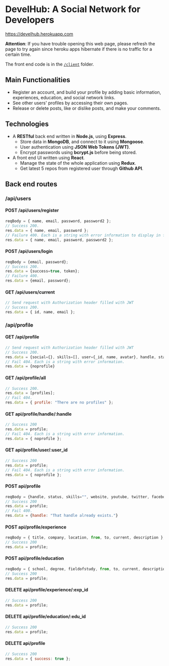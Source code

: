 # DevelHub: A Social Network for Developers

https://develhub.herokuapp.com

**Attention**: If you have trouble opening this web page, please refresh the page to try again since heroku apps hibernate if there is no traffic for a certain time.

The front end code is in the [`/client`](https://github.com/Yuchen-Wang-SH/DevelHub/tree/master/client) folder.

## Main Functionalities

- Register an account, and build your profile by adding basic information, experiences, education, and social network links.
- See other users' profiles by accessing their own pages.
- Release or delete posts, like or dislike posts, and make your comments.

## Technologies

- A **RESTful** back end written in **Node.js**, using **Express**.
  - Store data in **MongoDB**, and connect to it using **Mongoose**.
  - User authentication using **JSON Web Tokens (JWT)**.
  - Encrypt passwords using **bcrypt.js** before being stored.
- A front end UI written using **React**.
  - Manage the state of the whole application using **Redux**.
  - Get latest 5 repos from registered user through **Github API**.

## Back end routes

### /api/users

#### POST /api/users/register

```javascript
reqBody = { name, email, password, password2 };
// Success 200.
res.data = { name, email, password };
// Failure 400. Each is a string with error information to display in front end.
res.data = { name, email, password, password2 };
```

#### POST /api/users/login

```javascript
reqBody = {email, password};
// Success 200.
res.data = {success=true, token};
// Failure 400.
res.data = {email, password};
```

#### GET /api/users/current

```javascript
// Send request with Authorization header filled with JWT
// Success 200.
res.data = { id, name, email };
```

### /api/profile

#### GET /api/profile

```javascript
// Send request with Authorization header filled with JWT
// Success 200.
res.data = {social={}, skills=[], user={_id, name, avatar}, handle, status, experience=[{current, _id, title, company, location, from, to, description} ], education=[{current, _id, school, degree, fieldofstudy, from, to, description}], date};
// Fail 404. Each is a string with error information.
res.data = {noprofile}
```

#### GET /api/profile/all

```javascript
// Success 200.
res.data = [profiles];
// Fail 404.
res.data = { profile: "There are no profiles" };
```

#### GET api/profile/handle/:handle

```javascript
// Success 200
res.data = profile;
// Fail 404. Each is a string with error information.
res.data = { noprofile };
```

#### GET api/profile/user/:user_id

```javascript
// Success 200
res.data = profile;
// Fail 404. Each is a string with error information.
res.data = { noprofile };
```

#### POST api/profile

```javascript
reqBody = {handle, status, skills="", website, youtube, twitter, facebook, linkedin, instagram, location, bio, githubusername};
// Success 200
res.data = profile;
// Fail 400.
res.data = {handle: "That handle already exists."}
```

#### POST api/profile/experience

```javascript
reqBody = { title, company, location, from, to, current, description };
// Success 200
res.data = profile;
```

#### POST api/profile/education

```javascript
reqBody = { school, degree, fieldofstudy, from, to, current, description };
// Success 200
res.data = profile;
```

#### DELETE api/profile/experience/:exp_id

```javascript
// Success 200
res.data = profile;
```

#### DELETE api/profile/education/:edu_id

```javascript
// Success 200
res.data = profile;
```

#### DELETE api/profile

```javascript
// Success 200
res.data = { success: true };
```
